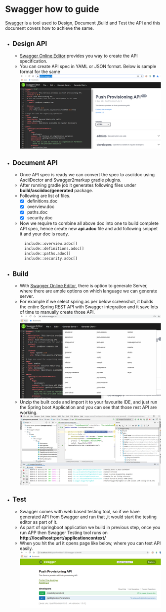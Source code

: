 # Swagger how to guide

[Swagger](https://swagger.io/) is a tool used to Design, Document ,Build and Test the API and this document covers how to achieve the same.

 
-  ## Design API
    - [Swagger Online Editor](https://editor.swagger.io/) provides you way to create the API specification. 
    - You can create API spec in YAML or JSON format. Below is sample format for the same 
        ![DESIGN API](DesignAPI.PNG)
        
- ## Document API
    - Once API spec is ready we can convert the spec to asciidoc using AsciiDoctor and Swagger2markup gradle plugins.
    - After running gradle job it generates following files under **build/asciidoc/generated** package. 
    - Following are list of files.
        - [X] definitions.doc
        - [X] overview.doc
        - [X] paths.doc
        - [X] security.doc
    - Now we require to combine all above doc into one to build complete API spec, hence create new **api.adoc** file and add following snippet it and your doc is ready.
        ```asciidoc
          include::overview.adoc[]
          include::definitions.adoc[]
          include::paths.adoc[]
          include::security.adoc[]
        ```
- ## Build
   - With [Swagger Online Editor](https://editor.swagger.io/), there is option to generate Server, where there are ample options on which language we can generate server.
   - For example if we select spring as per below screenshot, it builds the entire Spring REST API with Swagger integration and it save lots of time to manually create those API.
    ![BUILD API](BuildAPI.PNG)
   - Unzip the built code and import it to your favourite IDE, and just run the Spring boot Application and you can see that those rest API are working.
    ![RUN API](RunAPI.PNG)

- ## Test
    - Swagger comes with web based testing tool, so if we have generated API from Swagger and run that ,it would start the testing editor as part of it.
    - As part of springboot application we build in previous step, once you run APP then Swagger Testing tool runs on **http://localhost:port/applicationcontext/**
    - When you hit the url it opens page like below, where you can test API easily.
     ![TEST API](TestAPI.PNG)